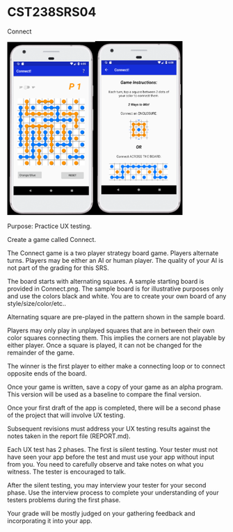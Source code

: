 # CST238SRS04
Connect

<img src="Game.PNG" width="40%"><img src="Help.PNG" width="40%">



Purpose: Practice UX testing. 

Create a game called Connect.

The Connect game is a two player strategy board game. Players alternate turns. Players may be either an AI or human player. The quality of your AI is not part of the grading for this SRS.

The board starts with alternating squares. A sample starting board is provided in Connect.png. The sample board is for illustrative purposes only and use the colors black and white. You are to create your own board of any style/size/color/etc..

Alternating square are pre-played in the pattern shown in the sample board. 

Players may only play in unplayed squares that are in between their own color squares connecting them. This implies the corners are not playable by either player. Once a square is played, it can not be changed for the remainder of the game. 

The winner is the first player to either make a connecting loop or to connect opposite ends of the board. 

Once your game is written, save a copy of your game as an alpha program. This version will be used as a baseline to compare the final version. 

Once your first draft of the app is completed, there will be a second phase of the project that will involve UX testing. 

Subsequent revisions must address your UX testing results against the notes taken in the report file (REPORT.md). 

Each UX test has 2 phases. The first is silent testing. Your tester must not have seen your app before the test and must use your app without input from you. You need to carefully observe and take notes on what you witness. The tester is encouraged to talk. 

After the silent testing, you may interview your tester for your second phase. Use the interview process to complete your understanding of your testers problems during the first phase. 

Your grade will be mostly judged on your gathering feedback and incorporating it into your app.
